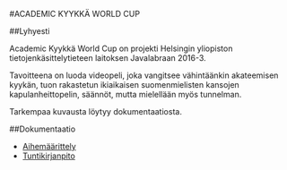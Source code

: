 #ACADEMIC KYYKKÄ WORLD CUP

##Lyhyesti

Academic Kyykkä World Cup on projekti Helsingin yliopiston tietojenkäsittelytieteen laitoksen Javalabraan 2016-3.

Tavoitteena on luoda videopeli, joka vangitsee vähintäänkin akateemisen kyykän, tuon rakastetun ikiaikaisen suomenmielisten kansojen kapulanheittopelin, säännöt, mutta mielellään myös tunnelman.

Tarkempaa kuvausta löytyy dokumentaatiosta.

##Dokumentaatio

* [Aihemäärittely](dokumentointi/aihemaarittely.md)
* [Tuntikirjanpito](dokumentointi/tuntikirjanpito.md)